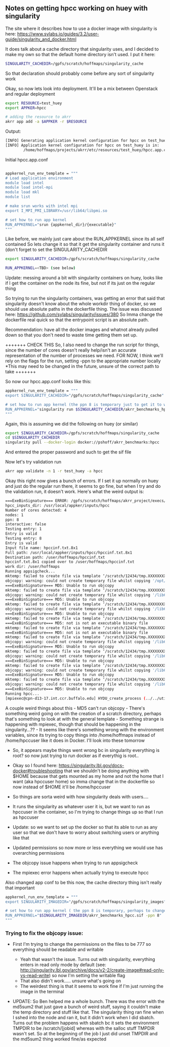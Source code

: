 ## Notes on getting hpcc working on huey with singularity

The site where it describes how to use a docker image with singularity is here: https://www.sylabs.io/guides/3.2/user-guide/singularity_and_docker.html

It does talk about a cache directory that singularity uses, and I decided to make my own so that the default home directory isn't used. I put it here:

```bash
SINGULARITY_CACHEDIR=/gpfs/scratch/hoffmaps/singularity_cache
```
So that declaration should probably come before any sort of singularity work


Okay, so now lets look into deployment. It'll be a mix between Openstack and regular deployment
```bash
export RESOURCE=test_huey
export APPKER=hpcc

# adding the resource to akrr
akrr app add -a $APPKER -r $RESOURCE
```
Output:
```bash
[INFO] Generating application kernel configuration for hpcc on test_huey
[INFO] Application kernel configuration for hpcc on test_huey is in: 
        /home/hoffmaps/projects/akrr/etc/resources/test_huey/hpcc.app.conf

```
Initial hpcc.app.conf
```bash

appkernel_run_env_template = """
# Load application environment
module load intel
module load intel-mpi
module load mkl
module list

# make srun works with intel mpi
export I_MPI_PMI_LIBRARY=/usr/lib64/libpmi.so

# set how to run app kernel
RUN_APPKERNEL="srun {appkernel_dir}/{executable}"
"""

```

Like before, we mainly just care about the RUN_APPKERNEL since its all self contained
So lets change it so that it get the singularity container and runs it (don't forget to set the SINGULARITY_CACHEDIR
```bash
export SINGULARITY_CACHEDIR=/gpfs/scratch/hoffmaps/singularity_cache

RUN_APPKERNEL=<TBD> (see below)
```
Update: messing around a bit with singularity containers on huey, looks like if I get the container on the node its fine, but not if its just on the regular thing

So trying to run the singularity containers, was getting an error that said that singularity doesn't know about the whole workdir thing of docker, so we should use absolute paths in the dockerfile thing. The issue was discussed here: https://github.com/sylabs/singularity/issues/380
So Imma change the dockerfile real quick so that the entrypoint script is an absolute path.

Recommendation: have all the docker images and whatnot already pulled down so that you don't need to waste time getting them set up.

+++++++ CHECK THIS
So, I also need to change the run script for things, since the number of cores doesn't really help/isn't an accurate representation of the number of processes we need. FOR NOW, I think we'll rely on the flags for the run, setting -ppn to the appropriate number locally
*This may need to be changed in the future, unsure of the correct path to take
+++++++

So now our hpcc.app.conf looks like this:
```bash
appkernel_run_env_template = """
export SINGULARITY_CACHEDIR="/gpfs/scratch/hoffmaps/singularity_cache"

# set how to run app kernel (the ppn 8 is temporary just to get it to work, to be changed in future)
RUN_APPKERNEL="singularity run $SINGULARITY_CACHEDIR/akrr_benchmarks_hpcc.sif -ppn 8"
"""
```
Again, this is assuming we did the following on huey (or similar)
```bash
export SINGULARITY_CACHEDIR=/gpfs/scratch/hoffmaps/singularity_cache
cd $SINGULARITY_CACHEDIR
singularity pull --docker-login docker://pshoff/akrr_benchmarks:hpcc 

```
And entered the proper password and such to get the sif file

Now let's try validation run 
```bash
akrr app validate -n 1 -r test_huey -a hpcc


```
Okay this right now gives a bunch of errors. If I set it up normally on huey and just do the regular run there, it seems to go fine, but when I try and do the validation run, it doesn't work. Here's what the weird output is:

```bash
===ExeBinSignature=== ERROR: /gpfs/scratch/hoffmaps/akrr_project/execs/hpcc/hpcc is not an executable binary file
hpcc_inputs_dir: /usr/local/appker/inputs/hpcc
Number of cores detected: 4
nodes: 1
ppn: 8
interactive: false
Testing entry: 1
Entry is valid
Testing entry: 8
Entry is valid
Input file name: hpccinf.txt.8x1
Full path: /usr/local/appker/inputs/hpcc/hpccinf.txt.8x1
Destination path: /user/hoffmaps/hpccinf.txt
hpccinf.txt.8x1 copied over to /user/hoffmaps/hpccinf.txt
work dir: /user/hoffmaps
Running appsigcheck...
mktemp: failed to create file via template ‘/scratch/12434/tmp.XXXXXXXXXX’: No such file or directory
objcopy: warning: could not create temporary file whilst copying '/opt/appker/execs/hpcc-1.5.0/hpcc', (error: Read-only file system)
===ExeBinSignature=== MD5: Unable to run objcopy
mktemp: failed to create file via template ‘/scratch/12434/tmp.XXXXXXXXXX’: No such file or directory
objcopy: warning: could not create temporary file whilst copying '/lib64/libpthread.so.0', (error: Read-only file system)
===ExeBinSignature=== MD5: Unable to run objcopy
mktemp: failed to create file via template ‘/scratch/12434/tmp.XXXXXXXXXX’: No such file or directory
objcopy: warning: could not create temporary file whilst copying '/lib64/libm.so.6', (error: Read-only file system)
===ExeBinSignature=== MD5: Unable to run objcopy
mktemp: failed to create file via template ‘/scratch/12434/tmp.XXXXXXXXXX’: No such file or directory
===ExeBinSignature=== MD5: not is not an executable binary file
mktemp: failed to create file via template ‘/scratch/12434/tmp.XXXXXXXXXX’: No such file or directory
===ExeBinSignature=== MD5: not is not an executable binary file
mktemp: failed to create file via template ‘/scratch/12434/tmp.XXXXXXXXXX’: No such file or directory
objcopy: warning: could not create temporary file whilst copying '/lib64/libdl.so.2', (error: Read-only file system)
===ExeBinSignature=== MD5: Unable to run objcopy
mktemp: failed to create file via template ‘/scratch/12434/tmp.XXXXXXXXXX’: No such file or directory
objcopy: warning: could not create temporary file whilst copying '/lib64/librt.so.1', (error: Read-only file system)
===ExeBinSignature=== MD5: Unable to run objcopy
mktemp: failed to create file via template ‘/scratch/12434/tmp.XXXXXXXXXX’: No such file or directory
objcopy: warning: could not create temporary file whilst copying '/lib64/libgcc_s.so.1', (error: Read-only file system)
===ExeBinSignature=== MD5: Unable to run objcopy
mktemp: failed to create file via template ‘/scratch/12434/tmp.XXXXXXXXXX’: No such file or directory
objcopy: warning: could not create temporary file whilst copying '/lib64/libc.so.6', (error: Read-only file system)
===ExeBinSignature=== MD5: Unable to run objcopy
Running hpcc...
[mpiexec@cpn-d13-17.int.ccr.buffalo.edu] HYDU_create_process (../../utils/launch/launch.c:825): execvp error on file /usr/bin/srun (No such file or directory)
```
A couple weird things about this
	- MD5 can't run objcopy
	- There's something weird going on with the creation of a scratch directory, perhaps that's something to look at with the general template
	- Something strange is happening with mpiexec, though that should be happening in the singularity...??
	- It seems like there's something wrong with the environment variables, since its trying to copy things into /home/hoffmaps instead of /home/hpccuser like it does in Docker.
I'll look into these tomorrow

- So, it appears maybe things went wrong bc in singularity everything is root? so now just trying to run docker as if everythig is root..

- Okay so I found here: https://singularity.lbl.gov/docs-docker#troubleshooting that we shouldn't be doing anything with $HOME because that gets mounted as my home and not the home that I want (aka hpccuser home) so imma change that in the dockerfile so now instead of $HOME it'll be /home/hpccuser

- So things are sorta weird with how singularity deals with users....
- It runs the singularity as whatever user it is, but we want to run as hpccuser in the container, so I'm trying to change things up so that I run as hpccuser

- Update: so we want to set up the docker so that its able to run as any user so that we don't have to worry about switching users or anything like that

- Updated permissions so now more or less everything we would use has overarching permissions

- The objcopy issue happens when trying to run appsigcheck
- The mpiexec error happens when actually trying to execute hpcc

Also changed app conf to be this now, the cache directory thing isn't really that important
```bash
appkernel_run_env_template = """
export SINGULARITY_IMAGEDIR="/gpfs/scratch/hoffmaps/singularity_images"

# set how to run app kernel ( the ppn 8 is temporary, perhaps to change to be general)
RUN_APPKERNEL="$SINGULARITY_IMAGEDIR/akrr_benchmarks_hpcc.sif -ppn 8"
"""
```

### Trying to fix the objcopy issue:
- First I'm trying to change the permissions on the files to be 777 so everything should be readable and writable
	- Yeah that wasn't the issue. Turns out with singularity, everything enters in read only mode by default (see: http://singularity.lbl.gov/archive/docs/v2-2/create-image#read-only-vs-read-write) so now I'm setting the writable flag
	- That also didn't work..... unsure what's going on
	- The weirdest thing is that it seems to work fine if I'm just running the image in the terminal

- UPDATE: So Ben helped me a whole bunch. There was the error with the md5sum2 that just gave a bunch of weird stuff, saying it couldn't make the temp directory and stuff like that. The singularity thing ran fine when I sshed into the node and ran it, but it didn't work when I did sbatch. Turns out the problem happens with sbatch bc it sets the environment TMPDIR to be /scratch/[jobid] whereas with the salloc stuff TMPDIR wasn't set. So at the beginning of the job I just did unset TMPDIR and the md5sum2 thing worked fine/as expected












